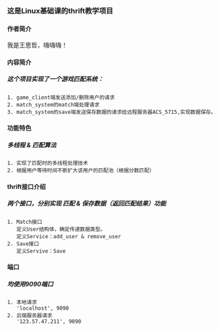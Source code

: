 ### 这是Linux基础课的thrift教学项目

#### 作者简介
我是王思哲，嗨嗨嗨！

#### 内容简介
##### 这个项目实现了一个游戏匹配系统：
    1. game_client端发送添加/删除用户的请求
    2. match_system的match端处理请求
    3. match_system的save端发送保存数据的请求给远程服务器ACS_5715,实现数据保存。


#### 功能特色
##### 多线程 & 匹配算法
    1. 实现了匹配时的多线程处理技术
    2. 根据用户等待时间不断扩大该用户的匹配池（根据分数匹配）

#### thrift接口介绍
##### 两个接口，分别实现 匹配 & 保存数据（返回匹配结果）功能
    1. Match接口
       定义User结构体，确定传递数据类型。
       定义Service：add_user & remove_user
    2. Save接口
       定义Servive：Save

#### 端口
##### 均使用9090端口
    1. 本地请求
       'localhost', 9090
    2. 云端服务器请求
       '123.57.47.211', 9090
